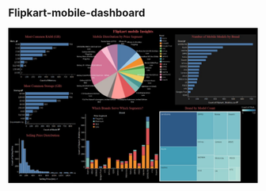 ## Flipkart-mobile-dashboard

![Flipkart Dashboard](https://raw.githubusercontent.com/Sarthak-Nigam/Flipkart-mobile-dashboard/refs/heads/main/Flipkart%20Mobile%20data%20Dashboard.jpg)
